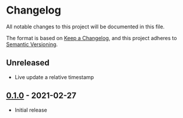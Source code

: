 # Changelog

All notable changes to this project will be documented in this file.

The format is based on [Keep a Changelog](https://keepachangelog.com/en/1.0.0/),
and this project adheres to [Semantic Versioning](https://semver.org/spec/v2.0.0.html).

## Unreleased

- Live update a relative timestamp

## [0.1.0](https://github.com/metonym/svelte-time/releases/tag/v0.1.0) - 2021-02-27

- Initial release
